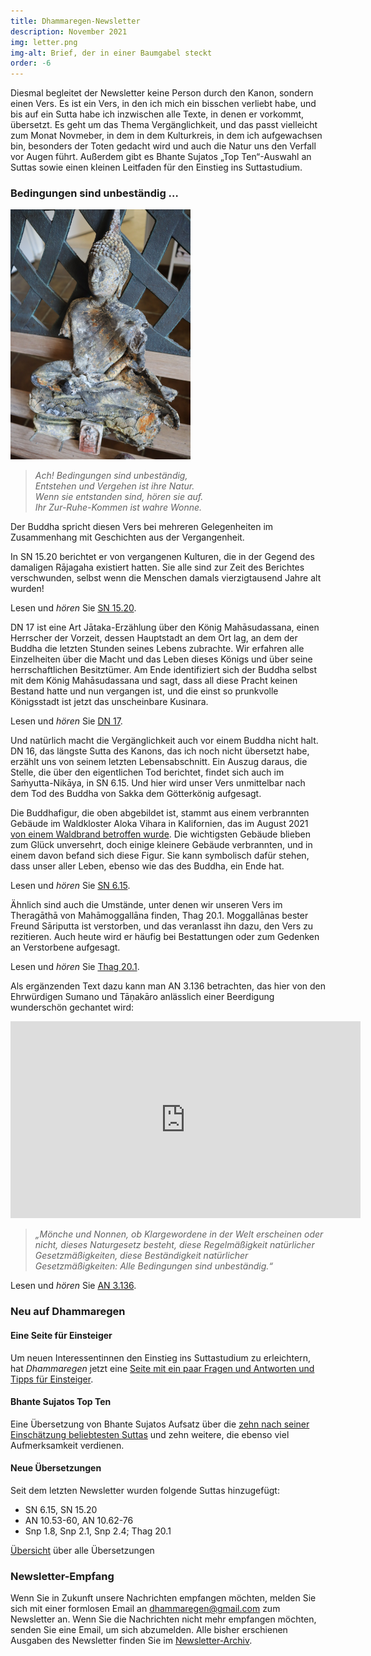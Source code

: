 ```yaml
---
title: Dhammaregen-Newsletter
description: November 2021
img: letter.png
img-alt: Brief, der in einer Baumgabel steckt
order: -6
---
```


Diesmal begleitet der Newsletter keine Person durch den Kanon, sondern einen Vers. Es ist ein Vers, in den ich mich ein bisschen verliebt habe, und bis auf ein Sutta habe ich inzwischen alle Texte, in denen er vorkommt, übersetzt. Es geht um das Thema Vergänglichkeit, und das passt vielleicht zum Monat Novmeber, in dem in dem Kulturkreis, in dem ich aufgewachsen bin, besonders der Toten gedacht wird und auch die Natur uns den Verfall vor Augen führt. Außerdem gibt es Bhante Sujatos „Top Ten“-Auswahl an Suttas sowie einen kleinen Leitfaden für den Einstieg ins Suttastudium.

### Bedingungen sind unbeständig …

<img src="./bbuddha.png" alt="verbrannte Buddhastatue" style="height: 400px;">

>*Ach! Bedingungen sind unbeständig,  
>Entstehen und Vergehen ist ihre Natur.  
>Wenn sie entstanden sind, hören sie auf.  
>Ihr Zur-Ruhe-Kommen ist wahre Wonne.*

Der Buddha spricht diesen Vers bei mehreren Gelegenheiten im Zusammenhang mit Geschichten aus der Vergangenheit.

In SN 15.20 berichtet er von vergangenen Kulturen, die in der Gegend des damaligen Rājagaha existiert hatten. Sie alle sind zur Zeit des Berichtes verschwunden, selbst wenn die Menschen damals vierzigtausend Jahre alt wurden!

Lesen und *hören* Sie [SN 15.20](/suttas#sn15.20/de/sabbamitta:0.1).

DN 17 ist eine Art Jātaka-Erzählung über den König Mahāsudassana, einen Herrscher der Vorzeit, dessen Hauptstadt an dem Ort lag, an dem der Buddha die letzten Stunden seines Lebens zubrachte. Wir erfahren alle Einzelheiten über die Macht und das Leben dieses Königs und über seine herrschaftlichen Besitztümer. Am Ende identifiziert sich der Buddha selbst mit dem König Mahāsudassana und sagt, dass all diese Pracht keinen Bestand hatte und nun vergangen ist, und die einst so prunkvolle Königsstadt ist jetzt das unscheinbare Kusinara.

Lesen und *hören* Sie [DN 17](/suttas#dn17/de/sabbamitta:0.1).

Und natürlich macht die Vergänglichkeit auch vor einem Buddha nicht halt. DN 16, das längste Sutta des Kanons, das ich noch nicht übersetzt habe, erzählt uns von seinem letzten Lebensabschnitt. Ein Auszug daraus, die Stelle, die über den eigentlichen Tod berichtet, findet sich auch im Saṁyutta-Nikāya, in SN 6.15. Und hier wird unser Vers unmittelbar nach dem Tod des Buddha von Sakka dem Götterkönig aufgesagt.

Die Buddhafigur, die oben abgebildet ist, stammt aus einem verbrannten Gebäude im Waldkloster Aloka Vihara in Kalifornien, das im August 2021 [von einem Waldbrand betroffen wurde](https://alokavihara.org/first-return-visit-after-the-caldor-fire/). Die wichtigsten Gebäude blieben zum Glück unversehrt, doch einige kleinere Gebäude verbrannten, und in einem davon befand sich diese Figur. Sie kann symbolisch dafür stehen, dass unser aller Leben, ebenso wie das des Buddha, ein Ende hat.

Lesen und *hören* Sie [SN 6.15](/suttas#sn6.15/de/sabbamitta:0.1).

Ähnlich sind auch die Umstände, unter denen wir unseren Vers im Theragāthā von Mahāmoggallāna finden, Thag 20.1. Moggallānas bester Freund Sāriputta ist verstorben, und das veranlasst ihn dazu, den Vers zu rezitieren. Auch heute wird er häufig bei Bestattungen oder zum Gedenken an Verstorbene aufgesagt.

Lesen und *hören* Sie [Thag 20.1](/suttas#thag20.1/de/sabbamitta:1.20.1).

Als ergänzenden Text dazu kann man AN 3.136 betrachten, das hier von den Ehrwürdigen Sumano und Tāṇakāro anlässlich einer Beerdigung wunderschön gechantet wird:

<iframe width="560" height="315" src="https://www.youtube-nocookie.com/embed/de_CMGaO5Fg" title="YouTube video player" frameborder="0" allow="accelerometer; autoplay; clipboard-write; encrypted-media; gyroscope; picture-in-picture" allowfullscreen></iframe>

>*„Mönche und Nonnen, ob Klargewordene in der Welt erscheinen oder nicht, dieses Naturgesetz besteht, diese Regelmäßigkeit natürlicher Gesetzmäßigkeiten, diese Beständigkeit natürlicher Gesetzmäßigkeiten: Alle Bedingungen sind unbeständig.“*

Lesen und *hören* Sie [AN 3.136](/suttas#an3.136/de/sabbamitta:0.1).

### Neu auf Dhammaregen

#### Eine Seite für Einsteiger

Um neuen Interessentinnen den Einstieg ins Suttastudium zu erleichtern, hat *Dhammaregen* jetzt eine [Seite mit ein paar Fragen und Antworten und Tipps für Einsteiger](/Studium/Einstieg).

#### Bhante Sujatos Top Ten

Eine Übersetzung von Bhante Sujatos Aufsatz über die [zehn nach seiner Einschätzung beliebtesten Suttas](/Studium/TopTen) und zehn weitere, die ebenso viel Aufmerksamkeit verdienen.

#### Neue Übersetzungen

Seit dem letzten Newsletter wurden folgende Suttas hinzugefügt:
- SN 6.15, SN 15.20
- AN 10.53-60, AN 10.62-76
- Snp 1.8, Snp 2.1, Snp 2.4; Thag 20.1

[Übersicht](/Übersetzung/Übersicht) über alle Übersetzungen

### Newsletter-Empfang

Wenn Sie in Zukunft unsere Nachrichten empfangen möchten, melden Sie sich mit einer formlosen Email an [dhammaregen@gmail.com](mailto:dhammaregen@gmail.com) zum Newsletter an. Wenn Sie die Nachrichten nicht mehr empfangen möchten, senden Sie eine Email, um sich abzumelden. Alle bisher erschienen Ausgaben des Newsletter finden Sie im [Newsletter-Archiv](/wiki/news).
